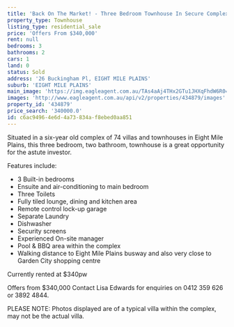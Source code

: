 ```yaml
---
title: 'Back On The Market! - Three Bedroom Townhouse In Secure Complex'
property_type: Townhouse
listing_type: residential_sale
price: 'Offers From $340,000'
rent: null
bedrooms: 3
bathrooms: 2
cars: 1
land: 0
status: Sold
address: '26 Buckingham Pl, EIGHT MILE PLAINS'
suburb: 'EIGHT MILE PLAINS'
main_image: 'https://img.eagleagent.com.au/TAs4aAj4THx2GTu1JHXqFhdW6R0=/1280x854/smart/https://s3-us-west-2.amazonaws.com/eagleagent-orig/images/6818537/104649316-image-M.jpg'
images: 'http://www.eagleagent.com.au/api/v2/properties/434879/images'
property_id: '434879'
price_search: '340000.0'
id: c6ac9496-4e6d-4a73-834a-f8ebed0aa851
---
```

Situated in a six-year old complex of 74 villas and townhouses in Eight Mile Plains, this three bedroom, two bathroom, townhouse is a great opportunity for the astute investor.

Features include:
- 3 Built-in bedrooms
- Ensuite and air-conditioning to main bedroom
- Three Toilets
- Fully tiled lounge, dining and kitchen area
- Remote control lock-up garage
- Separate Laundry
- Dishwasher
- Security screens
- Experienced On-site manager
- Pool & BBQ area within the complex
- Walking distance to Eight Mile Plains busway and also very close to Garden City shopping centre

Currently rented at $340pw

Offers from $340,000
Contact Lisa Edwards for enquiries on 0412 359 626 or 3892 4844.

PLEASE NOTE: Photos displayed are of a typical villa within the complex, may not be the actual villa.